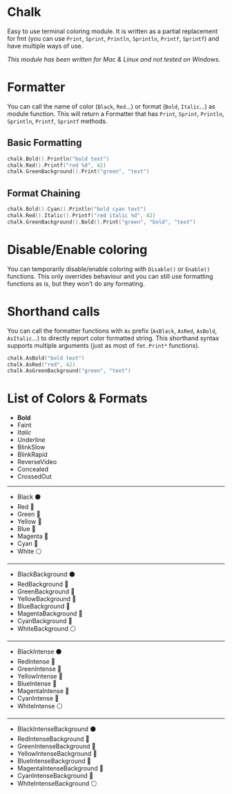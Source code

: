 Chalk
=====
Easy to use terminal coloring module.
It is written as a partial replacement for fmt (you can use `Print`, `Sprint`, `Println`, `Sprintln`, `Printf`, `Sprintf`) and have multiple ways of use.

_This module has been written for Mac & Linux and not tested on Windows._

# Formatter
You can call the name of color (`Black`, `Red`...) or format (`Bold`, `Italic`...) as module function.
This will return a Formatter that has `Print`, `Sprint`, `Println`, `Sprintln`, `Printf`, `Sprintf` methods.

## Basic Formatting
```go
chalk.Bold().Println("bold text")
chalk.Red().Printf("red %d", 42)
chalk.GreenBackground().Print("green", "text")
```

## Format Chaining

```go
chalk.Bold().Cyan().Println("bold cyan text")
chalk.Red().Italic().Printf("red italic %d", 42)
chalk.GreenBackground().Bold().Print("green", "bold", "text")
```

# Disable/Enable coloring
You can temporarily disable/enable coloring with `Disable()` or `Enable()` functions.
This only overrides behaviour and you can still use formatting functions as is, but they won't do any formating.

# Shorthand calls
You can call the formatter functions with `As` prefix (`AsBlack`, `AsRed`, `AsBold`, `AsItalic`...) to directly report color formatted string.
This shorthand syntax supports multiple arguments (just as most of `fmt.Print*` functions).
```go
chalk.AsBold("bold text")
chalk.AsRed("red", 42)
chalk.AsGreenBackground("green", "text")
```

# List of Colors & Formats

- **Bold**
- Faint
- _Italic_
- Underline
- BlinkSlow
- BlinkRapid
- ReverseVideo
- Concealed
- CrossedOut

---

- Black ⚫️ 
- Red 🔴 
- Green 🍏 
- Yellow 💛 
- Blue 🔵 
- Magenta 💜 
- Cyan 🚙 
- White ⚪️ 

---

- BlackBackground ⚫️ 
- RedBackground 🔴 
- GreenBackground 🍏 
- YellowBackground 💛 
- BlueBackground 🔵 
- MagentaBackground 💜 
- CyanBackground 🚙 
- WhiteBackground ⚪️ 

---

- BlackIntense ⚫️ 
- RedIntense 🔴 
- GreenIntense 🍏 
- YellowIntense 💛 
- BlueIntense 🔵 
- MagentaIntense 💜 
- CyanIntense 🚙 
- WhiteIntense ⚪️ 

---

- BlackIntenseBackground ⚫️ 
- RedIntenseBackground 🔴 
- GreenIntenseBackground 🍏 
- YellowIntenseBackground 💛 
- BlueIntenseBackground 🔵 
- MagentaIntenseBackground 💜 
- CyanIntenseBackground 🚙 
- WhiteIntenseBackground ⚪️ 